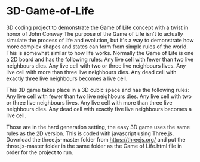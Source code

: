 # 3D-Game-of-Life
3D coding project to demonstrate the Game of Life concept with a twist in honor of John Conway
The purpose of the Game of Life isn't to actually simulate the process of life and evolution, but it's a way to demonstrate how more complex shapes and states can form
from simple rules of the world. This is somewhat similar to how life works. Normally the Game of Life is one a 2D board and has the following rules:
Any live cell with fewer than two live neighbours dies.
Any live cell with two or three live neighbours lives.
Any live cell with more than three live neighbours dies.
Any dead cell with exactly three live neighbours becomes a live cell.

This 3D game takes place in a 3D cubic space and has the following rules:
Any live cell with fewer than two live neighbours dies.
Any live cell with two or three live neighbours lives.
Any live cell with more than three live neighbours dies.
Any dead cell with exactly five live neighbours becomes a live cell.

Those are in the hard generation setting, the easy 3D game uses the same rules as the 2D version. This is coded with javascript using Three.js. Download the three.js-master folder from https://threejs.org/ and put the three.js-master folder in the same folder as the Game of Life.html file in order for the project to run.

